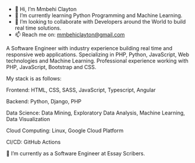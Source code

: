 - 👋 Hi, I’m Mmbehi Clayton
- 🌱 I’m currently learning Python Programming and Machine Learning. 
- 💞️ I’m looking to collaborate with Developers around the World to build real time solutions.
- 📫 Reach me on: mmbehiclayton@gmail.com

A Software Engineer with industry experience building real time and responsive web applications. Specializing in PHP, Python, JavaScript, Web technologies and Machine Learning. 
Professional experience working with PHP, JavaScript, Bootstrap and CSS.

My stack is as follows:

Frontend: HTML, CSS, SASS, JavaScript, Typescript, Angular

Backend: Python, Django, PHP

Data Science: Data Mining, Exploratory Data Analysis, Machine Learning, Data Visualization

Cloud Computing: Linux, Google Cloud Platform

CI/CD: GitHub Actions

🔭 I’m currently as a Software Engineer at Essay Scribers.
<!---
mmbehiclayton/mmbehiclayton is a ✨ special ✨ repository because its `README.md` (this file) appears on your GitHub profile.
You can click the Preview link to take a look at your changes.
--->
